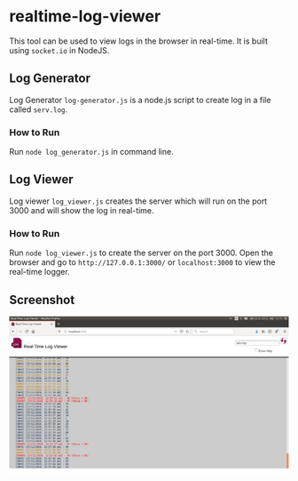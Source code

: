 # realtime-log-viewer
This tool can be used to view logs in the browser in real-time.
It is built using `socket.io` in NodeJS.

## Log Generator
Log Generator `log-generator.js` is a node.js script to create log in a file called `serv.log`.

### How to Run
Run `node log_generator.js` in command line.

## Log Viewer
Log viewer `log_viewer.js` creates the server which will run on the port 3000 and will show the log in real-time.

### How to Run
Run `node log_viewer.js` to create the server on the port 3000.
Open the browser and go to `http://127.0.0.1:3000/` or `localhost:3000` to view the real-time logger.

## Screenshot

![image](screenshots/screenshot.png)

